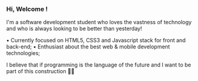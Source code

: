 ### Hi, Welcome ! 

I'm a software development student who loves the vastness of technology and who is always looking to be better than yesterday!

• Currently focused on HTML5, CSS3 and Javascript stack for front and back-end;
• Enthusiast about the best web & mobile development technologies;

I believe that if programming is the language of the future and I want to be part of this construction 👩‍💻

<!--
**camilasmarques/camilasmarques** is a ✨ _special_ ✨ repository because its `README.md` (this file) appears on your GitHub profile.!
